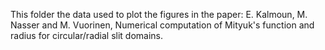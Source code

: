 This folder the data used to plot the figures in the paper:
E. Kalmoun, M. Nasser and M. Vuorinen, Numerical computation of Mityuk's function and radius for circular/radial slit domains.
